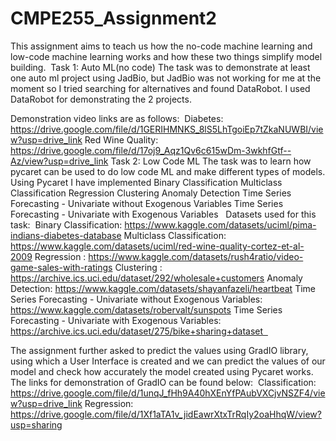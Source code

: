 # CMPE255_Assignment2
This assignment aims to teach us how the no-code machine learning and low-code machine learning works and how these two things simplify model building.  Task 1: Auto ML(no code) The task was to demonstrate at least one auto ml project using JadBio, but JadBio was not working for me at the moment so I tried searching for alternatives and found DataRobot. I used DataRobot for demonstrating the 2 projects. 

Demonstration video links are as follows: 
Diabetes: https://drive.google.com/file/d/1GERIHMNKS_8lS5LhTgoiEp7tZkaNUWBI/view?usp=drive_link
Red Wine Quality: https://drive.google.com/file/d/17oj9_Aqz1Qv6c615wDm-3wkhfGtf--Az/view?usp=drive_link
Task 2: Low Code ML The task was to learn how pycaret can be used to do low code ML and make different types of models. Using Pycaret I have implemented 
Binary Classification
Multiclass Classification
Regression 
Clustering
Anomaly Detection 
Time Series Forecasting - Univariate without Exogenous Variables
Time Series Forecasting - Univariate with Exogenous Variables
 
Datasets used for this task: 
Binary Classification: https://www.kaggle.com/datasets/uciml/pima-indians-diabetes-database
Multiclass Classification: https://www.kaggle.com/datasets/uciml/red-wine-quality-cortez-et-al-2009
Regression : https://www.kaggle.com/datasets/rush4ratio/video-game-sales-with-ratings
Clustering : https://archive.ics.uci.edu/dataset/292/wholesale+customers
Anomaly Detection: https://www.kaggle.com/datasets/shayanfazeli/heartbeat
Time Series Forecasting - Univariate without Exogenous Variables: https://www.kaggle.com/datasets/robervalt/sunspots
Time Series Forecasting - Univariate with Exogenous Variables: https://archive.ics.uci.edu/dataset/275/bike+sharing+dataset  

The assignment further asked to predict the values using GradIO library, using which a User Interface is created and we can predict the values of our model and check how accurately the model created using Pycaret works. The links for demonstration of GradIO can be found below: 
Classification: https://drive.google.com/file/d/1unqJ_fHh9A40hXEnYfPAubVXCjvNSZF4/view?usp=drive_link
Regression: https://drive.google.com/file/d/1Xf1aTA1v_jidEawrXtxTrRqIy2oaHhqW/view?usp=sharing

